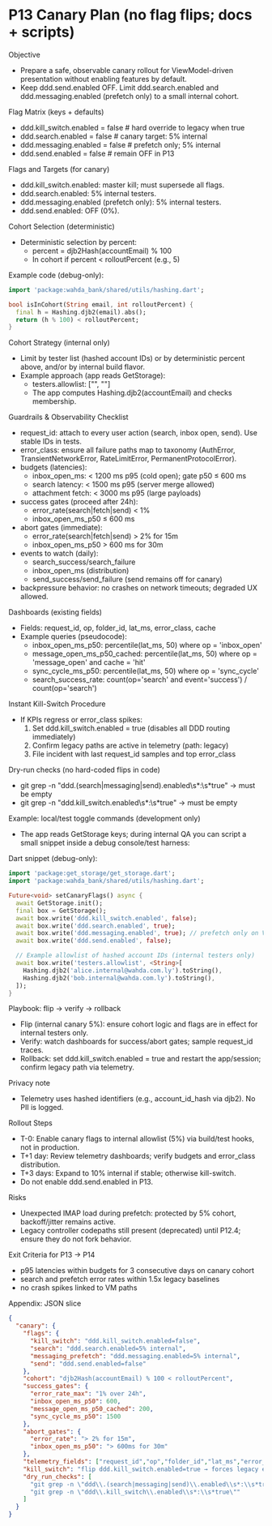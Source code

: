 # P13 Canary Plan (no flag flips; docs + scripts)

Objective
- Prepare a safe, observable canary rollout for ViewModel-driven presentation without enabling features by default.
- Keep ddd.send.enabled OFF. Limit ddd.search.enabled and ddd.messaging.enabled (prefetch only) to a small internal cohort.

Flag Matrix (keys + defaults)
- ddd.kill_switch.enabled = false    # hard override to legacy when true
- ddd.search.enabled = false         # canary target: 5% internal
- ddd.messaging.enabled = false      # prefetch only; 5% internal
- ddd.send.enabled = false           # remain OFF in P13

Flags and Targets (for canary)
- ddd.kill_switch.enabled: master kill; must supersede all flags.
- ddd.search.enabled: 5% internal testers.
- ddd.messaging.enabled (prefetch only): 5% internal testers.
- ddd.send.enabled: OFF (0%).

Cohort Selection (deterministic)
- Deterministic selection by percent:
  - percent = djb2Hash(accountEmail) % 100
  - In cohort if percent < rolloutPercent (e.g., 5)

Example code (debug-only):
```dart
import 'package:wahda_bank/shared/utils/hashing.dart';

bool isInCohort(String email, int rolloutPercent) {
  final h = Hashing.djb2(email).abs();
  return (h % 100) < rolloutPercent;
}
```

Cohort Strategy (internal only)
- Limit by tester list (hashed account IDs) or by deterministic percent above, and/or by internal build flavor.
- Example approach (app reads GetStorage):
  - testers.allowlist: ["<hash1>", "<hash2>"]
  - The app computes Hashing.djb2(accountEmail) and checks membership.

Guardrails & Observability Checklist
- request_id: attach to every user action (search, inbox open, send). Use stable IDs in tests.
- error_class: ensure all failure paths map to taxonomy (AuthError, TransientNetworkError, RateLimitError, PermanentProtocolError).
- budgets (latencies):
  - inbox_open_ms: < 1200 ms p95 (cold open); gate p50 ≤ 600 ms
  - search latency: < 1500 ms p95 (server merge allowed)
  - attachment fetch: < 3000 ms p95 (large payloads)
- success gates (proceed after 24h):
  - error_rate(search|fetch|send) < 1%
  - inbox_open_ms_p50 ≤ 600 ms
- abort gates (immediate):
  - error_rate(search|fetch|send) > 2% for 15m
  - inbox_open_ms_p50 > 600 ms for 30m
- events to watch (daily):
  - search_success/search_failure
  - inbox_open_ms (distribution)
  - send_success/send_failure (send remains off for canary)
- backpressure behavior: no crashes on network timeouts; degraded UX allowed.

Dashboards (existing fields)
- Fields: request_id, op, folder_id, lat_ms, error_class, cache
- Example queries (pseudocode):
  - inbox_open_ms_p50: percentile(lat_ms, 50) where op = 'inbox_open'
  - message_open_ms_p50_cached: percentile(lat_ms, 50) where op = 'message_open' and cache = 'hit'
  - sync_cycle_ms_p50: percentile(lat_ms, 50) where op = 'sync_cycle'
  - search_success_rate: count(op='search' and event='success') / count(op='search')

Instant Kill-Switch Procedure
- If KPIs regress or error_class spikes:
  1) Set ddd.kill_switch.enabled = true (disables all DDD routing immediately)
  2) Confirm legacy paths are active in telemetry (path: legacy)
  3) File incident with last request_id samples and top error_class

Dry-run checks (no hard-coded flips in code)
- git grep -n "ddd\.(search|messaging|send)\.enabled\s*:\s*true" → must be empty
- git grep -n "ddd\.kill_switch\.enabled\s*:\s*true" → must be empty

Example: local/test toggle commands (development only)
- The app reads GetStorage keys; during internal QA you can script a small snippet inside a debug console/test harness:

Dart snippet (debug-only):
```dart
import 'package:get_storage/get_storage.dart';
import 'package:wahda_bank/shared/utils/hashing.dart';

Future<void> setCanaryFlags() async {
  await GetStorage.init();
  final box = GetStorage();
  await box.write('ddd.kill_switch.enabled', false);
  await box.write('ddd.search.enabled', true);
  await box.write('ddd.messaging.enabled', true); // prefetch only on VM paths
  await box.write('ddd.send.enabled', false);

  // Example allowlist of hashed account IDs (internal testers only)
  await box.write('testers.allowlist', <String>[
    Hashing.djb2('alice.internal@wahda.com.ly').toString(),
    Hashing.djb2('bob.internal@wahda.com.ly').toString(),
  ]);
}
```

Playbook: flip → verify → rollback
- Flip (internal canary 5%): ensure cohort logic and flags are in effect for internal testers only.
- Verify: watch dashboards for success/abort gates; sample request_id traces.
- Rollback: set ddd.kill_switch.enabled = true and restart the app/session; confirm legacy path via telemetry.

Privacy note
- Telemetry uses hashed identifiers (e.g., account_id_hash via djb2). No PII is logged.

Rollout Steps
- T-0: Enable canary flags to internal allowlist (5%) via build/test hooks, not in production.
- T+1 day: Review telemetry dashboards; verify budgets and error_class distribution.
- T+3 days: Expand to 10% internal if stable; otherwise kill-switch.
- Do not enable ddd.send.enabled in P13.

Risks
- Unexpected IMAP load during prefetch: protected by 5% cohort, backoff/jitter remains active.
- Legacy controller codepaths still present (deprecated) until P12.4; ensure they do not fork behavior.

Exit Criteria for P13 → P14
- p95 latencies within budgets for 3 consecutive days on canary cohort
- search and prefetch error rates within 1.5x legacy baselines
- no crash spikes linked to VM paths

Appendix: JSON slice
```json
{
  "canary": {
    "flags": {
      "kill_switch": "ddd.kill_switch.enabled=false",
      "search": "ddd.search.enabled=5% internal",
      "messaging_prefetch": "ddd.messaging.enabled=5% internal",
      "send": "ddd.send.enabled=false"
    },
    "cohort": "djb2Hash(accountEmail) % 100 < rolloutPercent",
    "success_gates": {
      "error_rate_max": "1% over 24h",
      "inbox_open_ms_p50": 600,
      "message_open_ms_p50_cached": 200,
      "sync_cycle_ms_p50": 1500
    },
    "abort_gates": {
      "error_rate": "> 2% for 15m",
      "inbox_open_ms_p50": "> 600ms for 30m"
    },
    "telemetry_fields": ["request_id","op","folder_id","lat_ms","error_class","cache"],
    "kill_switch": "flip ddd.kill_switch.enabled=true → forces legacy everywhere",
    "dry_run_checks": [
      "git grep -n \"ddd\\.(search|messaging|send)\\.enabled\\s*:\\s*true\"",
      "git grep -n \"ddd\\.kill_switch\\.enabled\\s*:\\s*true\""
    ]
  }
}
```

